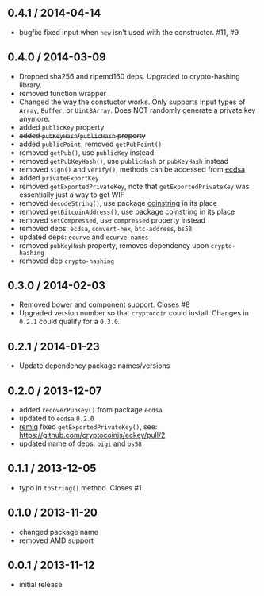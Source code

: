 0.4.1 / 2014-04-14
------------------
* bugfix: fixed input when `new` isn't used with the constructor. #11, #9


0.4.0 / 2014-03-09
------------------
* Dropped sha256 and ripemd160 deps. Upgraded to crypto-hashing library.
* removed function wrapper
* Changed the way the constuctor works. Only supports input types of `Array`, `Buffer`, or `Uint8Array`. Does NOT randomly generate a private key anymore.
* added `publicKey` property
* ~~added `pubKeyHash`/`publicHash` property~~
* added `publicPoint`, removed `getPubPoint()`
* removed `getPub()`, use `publicKey` instead
* removed `getPubKeyHash()`, use `publicHash` or `pubKeyHash` instead
* removed `sign()` and `verify()`, methods can be accessed from [ecdsa](https://github.com/cryptocoinjs/ecdsa)
* added `privateExportKey` 
* removed `getExportedPrivateKey`, note that `getExportedPrivateKey` was essentially just a way to get WIF
* removed `decodeString()`, use package [coinstring][coinstring] in its place
* removed `getBitcoinAddress()`, use package [coinstring][coinstring] in its place
* removed `setCompressed`, use `compressed` property instead
* removed deps: `ecdsa`, `convert-hex`, `btc-address`, `bs58`
* updated deps: `ecurve` and `ecurve-names`
* removed `pubKeyHash` property, removes dependency upon `crypto-hashing`
* removed dep `crypto-hashing`

0.3.0 / 2014-02-03
------------------
* Removed bower and component support. Closes #8
* Upgraded version number so that `cryptocoin` could install. Changes in `0.2.1` could qualify for a `0.3.0`.

0.2.1 / 2014-01-23
------------------
* Update dependency package names/versions

0.2.0 / 2013-12-07
------------------
* added `recoverPubKey()` from package `ecdsa`
* updated to `ecdsa` `0.2.0`
* [remiq](https://github.com/remiq) fixed `getExportedPrivateKey()`, see: https://github.com/cryptocoinjs/eckey/pull/2
* updated name of deps: `bigi` and `bs58`

0.1.1 / 2013-12-05
------------------
* typo in `toString()` method. Closes #1

0.1.0 / 2013-11-20
------------------
* changed package name 
* removed AMD support

0.0.1 / 2013-11-12
------------------
* initial release

[coinstring]: https://github.com/cryptocoinjs/coinstring